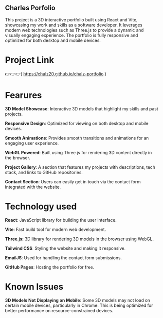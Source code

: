## Charles Porfolio

This project is a 3D interactive portfolio built using React and Vite, showcasing my work and skills as a software developer. It leverages modern web technologies such as Three.js to provide a dynamic and visually engaging experience. The portfolio is fully responsive and optimized for both desktop and mobile devices.

# Project Link
👉👉👉( https://chalz20.github.io/chalz-portfolio )

# Fearures

**3D Model Showcase**: Interactive 3D models that highlight my skills and past projects.

**Responsive Design**: Optimized for viewing on both desktop and mobile devices.

**Smooth Animations**: Provides smooth transitions and animations for an engaging user experience.

**WebGL Powered**: Built using Three.js for rendering 3D content directly in the browser.

**Project Gallery**: A section that features my projects with descriptions, tech stack, and links to GitHub repositories.

**Contact Section**: Users can easily get in touch via the contact form integrated with the website.

# Technology used

**React**: JavaScript library for building the user interface.

**Vite**: Fast build tool for modern web development.

**Three.js**: 3D library for rendering 3D models in the browser using WebGL.

**Tailwind CSS**: Styling the website and making it responsive.

**EmailJS**: Used for handling the contact form submissions.

**GitHub Pages**: Hosting the portfolio for free.

# Known Issues

**3D Models Not Displaying on Mobile**: Some 3D models may not load on certain mobile devices, particularly in Chrome. This is being optimized for better performance on resource-constrained devices.
